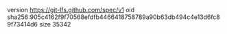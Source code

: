 version https://git-lfs.github.com/spec/v1
oid sha256:905c4162f9f70568efdfb4466418758789a90b63db494c4e13d6fc89f73414d6
size 35342
